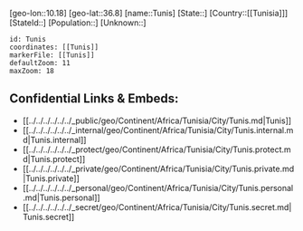﻿---
location: [36.8,10.18]
mapzoom: [7,12] 
mapmarker: city 
type: City
tags:
- geo/City


SpocWebEntityId: 35044
isDeleted: false
confidential: public

---
[geo-lon::10.18]
[geo-lat::36.8]
[name::Tunis]
[State::]
[Country::[[Tunisia]]]
[StateId::]
[Population::]
[Unknown::]


```leaflet
id: Tunis
coordinates: [[Tunis]]
markerFile: [[Tunis]]
defaultZoom: 11 
maxZoom: 18
```


## Confidential Links & Embeds: 
- [[../../../../../../_public/geo/Continent/Africa/Tunisia/City/Tunis.md|Tunis]] 
- [[../../../../../../_internal/geo/Continent/Africa/Tunisia/City/Tunis.internal.md|Tunis.internal]] 
- [[../../../../../../_protect/geo/Continent/Africa/Tunisia/City/Tunis.protect.md|Tunis.protect]] 
- [[../../../../../../_private/geo/Continent/Africa/Tunisia/City/Tunis.private.md|Tunis.private]] 
- [[../../../../../../_personal/geo/Continent/Africa/Tunisia/City/Tunis.personal.md|Tunis.personal]] 
- [[../../../../../../_secret/geo/Continent/Africa/Tunisia/City/Tunis.secret.md|Tunis.secret]] 
